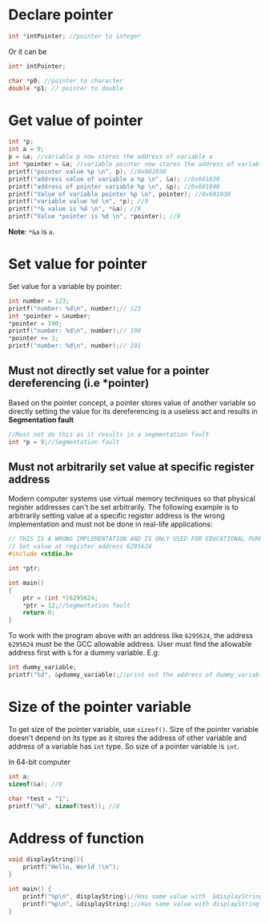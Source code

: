 # Declare pointer

```c
int *intPointer; //pointer to integer
``` 

Or it can be

```c
int* intPointer;
```

```c
char *p0; //pointer to character
double *p1; // pointer to double
```
# Get value of pointer

```c
int *p;
int a = 9;
p = &a; //variable p now stores the address of variable a
int *pointer = &a; //variable pointer now stores the address of variable a
printf("pointer value %p \n", p); //0x601030
printf("address value of variable a %p \n", &a); //0x601030
printf("address of pointer variable %p \n", &p); //0x601048
printf("Value of variable pointer %p \n", pointer); //0x601030
printf("variable value %d \n", *p); //9
printf("*& value is %d \n", *&a); //9
printf("Value *pointer is %d \n", *pointer); //9
```

**Note**: ``*&a`` is ``a``.

# Set value for pointer

Set value for a variable by pointer:

```c
int number = 123;
printf("number: %d\n", number);// 123
int *pointer = &number;
*pointer = 190;
printf("number: %d\n", number);// 190
*pointer += 1;
printf("number: %d\n", number);// 191
```

## Must not directly set value for a pointer dereferencing (i.e *pointer)

Based on the pointer concept, a pointer stores value of another variable so directly setting the value for its dereferencing is a useless act and results in **Segmentation fault**
 
```c
//Must not do this as it results in a segmentation fault
int *p = 9;//Segmentation fault
```

## Must not arbitrarily set value at specific register address

Modern computer systems use virtual memory techniques so that physical register addresses can't be set arbitrarily. The following example is to arbitrarily setting value at a specific register address is the wrong implementation and must not be done in real-life applications:

```c
// THIS IS A WRONG IMPLEMENTATION AND IS ONLY USED FOR EDUCATIONAL PURPOSE
// Set value at register address 6295624
#include <stdio.h>

int *ptr;

int main() 
{
	ptr = (int *)6295624; 
	*ptr = 12;//Segmentation fault
	return 0;
}
```

To work with the program above with an address like ``6295624``, the address ``6295624`` must be the GCC allowable address. User must find the allowable address first with ``&`` for a dummy variable. E.g:

```c
int dummy_variable;
printf("%d", &pdummy_variable);//print out the address of dummy_variable first to find the allowable address
```
# Size of the pointer variable

To get size of the pointer variable, use ``sizeof()``. Size of the pointer variable doesn't depend on its type as it stores the address of other variable and address of a variable has ``int`` type. So size of a pointer variable is ``int``.

In 64-bit computer

```c
int a;
sizeof(&a); //8
```

```c
char *test = "1";
printf("%d", sizeof(test)); //8
```

# Address of function

```c
void displayString(){
	printf("Hello, World !\n");
}

int main() {
	printf("%p\n", displayString);//Has same value with  &displayString
	printf("%p\n", &displayString);//Has same value with displayString
}	
```
